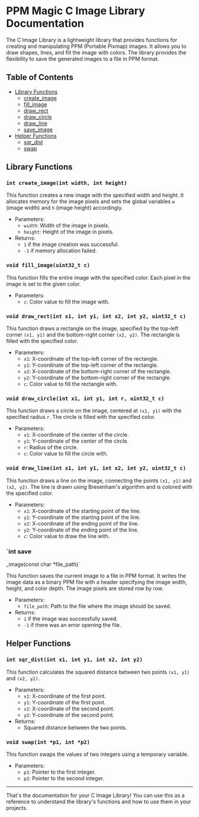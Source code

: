 # PPM Magic C Image Library Documentation

The C Image Library is a lightweight library that provides functions for creating and manipulating PPM (Portable Pixmap) images. It allows you to draw shapes, lines, and fill the image with colors. The library provides the flexibility to save the generated images to a file in PPM format.

## Table of Contents

- [Library Functions](#library-functions)
  - [create_image](#create_image)
  - [fill_image](#fill_image)
  - [draw_rect](#draw_rect)
  - [draw_circle](#draw_circle)
  - [draw_line](#draw_line)
  - [save_image](#save_image)
- [Helper Functions](#helper-functions)
  - [sqr_dist](#sqr_dist)
  - [swap](#swap)

## Library Functions

### `int create_image(int width, int height)`

This function creates a new image with the specified width and height. It allocates memory for the image pixels and sets the global variables `w` (image width) and `h` (image height) accordingly.

- Parameters:
  - `width`: Width of the image in pixels.
  - `height`: Height of the image in pixels.
- Returns:
  - `1` if the image creation was successful.
  - `-1` if memory allocation failed.

### `void fill_image(uint32_t c)`

This function fills the entire image with the specified color. Each pixel in the image is set to the given color.

- Parameters:
  - `c`: Color value to fill the image with.

### `void draw_rect(int x1, int y1, int x2, int y2, uint32_t c)`

This function draws a rectangle on the image, specified by the top-left corner `(x1, y1)` and the bottom-right corner `(x2, y2)`. The rectangle is filled with the specified color.

- Parameters:
  - `x1`: X-coordinate of the top-left corner of the rectangle.
  - `y1`: Y-coordinate of the top-left corner of the rectangle.
  - `x2`: X-coordinate of the bottom-right corner of the rectangle.
  - `y2`: Y-coordinate of the bottom-right corner of the rectangle.
  - `c`: Color value to fill the rectangle with.

### `void draw_circle(int x1, int y1, int r, uint32_t c)`

This function draws a circle on the image, centered at `(x1, y1)` with the specified radius `r`. The circle is filled with the specified color.

- Parameters:
  - `x1`: X-coordinate of the center of the circle.
  - `y1`: Y-coordinate of the center of the circle.
  - `r`: Radius of the circle.
  - `c`: Color value to fill the circle with.

### `void draw_line(int x1, int y1, int x2, int y2, uint32_t c)`

This function draws a line on the image, connecting the points `(x1, y1)` and `(x2, y2)`. The line is drawn using Bresenham's algorithm and is colored with the specified color.

- Parameters:
  - `x1`: X-coordinate of the starting point of the line.
  - `y1`: Y-coordinate of the starting point of the line.
  - `x2`: X-coordinate of the ending point of the line.
  - `y2`: Y-coordinate of the ending point of the line.
  - `c`: Color value to draw the line with.

### `int save

_image(const char *file_path)`

This function saves the current image to a file in PPM format. It writes the image data as a binary PPM file with a header specifying the image width, height, and color depth. The image pixels are stored row by row.

- Parameters:
  - `file_path`: Path to the file where the image should be saved.
- Returns:
  - `1` if the image was successfully saved.
  - `-1` if there was an error opening the file.

## Helper Functions

### `int sqr_dist(int x1, int y1, int x2, int y2)`

This function calculates the squared distance between two points `(x1, y1)` and `(x2, y2)`.

- Parameters:
  - `x1`: X-coordinate of the first point.
  - `y1`: Y-coordinate of the first point.
  - `x2`: X-coordinate of the second point.
  - `y2`: Y-coordinate of the second point.
- Returns:
  - Squared distance between the two points.

### `void swap(int *p1, int *p2)`

This function swaps the values of two integers using a temporary variable.

- Parameters:
  - `p1`: Pointer to the first integer.
  - `p2`: Pointer to the second integer.

---

That's the documentation for your C Image Library! You can use this as a reference to understand the library's functions and how to use them in your projects.
